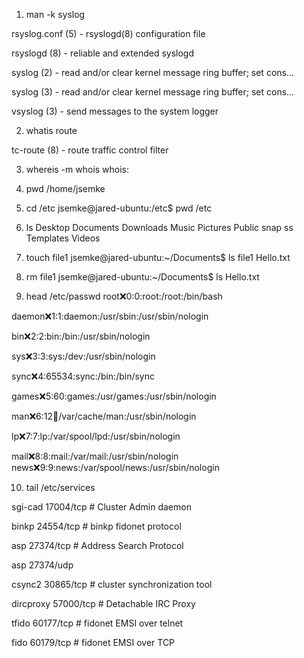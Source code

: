 1.	man -k syslog

rsyslog.conf (5)     - rsyslogd(8) configuration file

rsyslogd (8)         - reliable and extended syslogd

syslog (2)           - read and/or clear kernel message ring buffer; set cons...

syslog (3)           - read and/or clear kernel message ring buffer; set cons...

vsyslog (3)          - send messages to the system logger

2.	whatis route

tc-route (8)         - route traffic control filter

3.	whereis -m whois
whois:

4.	pwd
/home/jsemke

5.	cd /etc
jsemke@jared-ubuntu:/etc$ pwd
/etc

6.	ls
Desktop  Documents  Downloads  Music  Pictures  Public  snap  ss  Templates  Videos

7.	touch file1
jsemke@jared-ubuntu:~/Documents$ ls
file1  Hello.txt

8.	rm file1
jsemke@jared-ubuntu:~/Documents$ ls
Hello.txt

9.	head /etc/passwd
root:x:0:0:root:/root:/bin/bash

daemon:x:1:1:daemon:/usr/sbin:/usr/sbin/nologin

bin:x:2:2:bin:/bin:/usr/sbin/nologin

sys:x:3:3:sys:/dev:/usr/sbin/nologin

sync:x:4:65534:sync:/bin:/bin/sync

games:x:5:60:games:/usr/games:/usr/sbin/nologin

man:x:6:12:man:/var/cache/man:/usr/sbin/nologin

lp:x:7:7:lp:/var/spool/lpd:/usr/sbin/nologin

mail:x:8:8:mail:/var/mail:/usr/sbin/nologin
news:x:9:9:news:/var/spool/news:/usr/sbin/nologin

10.	tail /etc/services

sgi-cad		17004/tcp			# Cluster Admin daemon

binkp		24554/tcp			# binkp fidonet protocol

asp		27374/tcp			# Address Search Protocol

asp		27374/udp

csync2		30865/tcp			# cluster synchronization tool

dircproxy	57000/tcp			# Detachable IRC Proxy

tfido		60177/tcp			# fidonet EMSI over telnet

fido		60179/tcp			# fidonet EMSI over TCP

